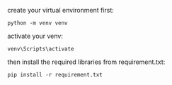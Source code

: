create your virtual environment first:
```
python -m venv venv
```

activate your venv:
```
venv\Scripts\activate
```

then install the required libraries from requirement.txt:
```
pip install -r requirement.txt
```
